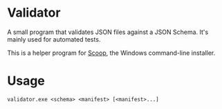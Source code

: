 # Validator

A small program that validates JSON files against a JSON Schema. It's mainly used for automated tests.

This is a helper program for [Scoop](https://scoop.sh), the Windows command-line installer.

# Usage

```pwsh
validator.exe <schema> <manifest> [<manifest>...]
```
